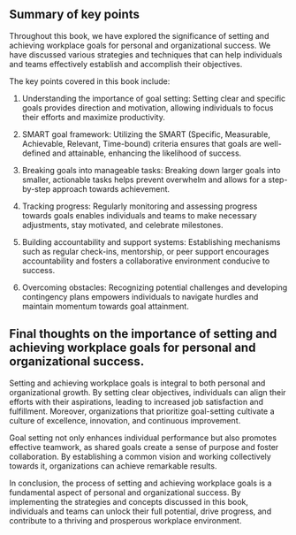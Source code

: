 
Summary of key points
---------------------

Throughout this book, we have explored the significance of setting and achieving workplace goals for personal and organizational success. We have discussed various strategies and techniques that can help individuals and teams effectively establish and accomplish their objectives.

The key points covered in this book include:

1. Understanding the importance of goal setting: Setting clear and specific goals provides direction and motivation, allowing individuals to focus their efforts and maximize productivity.

2. SMART goal framework: Utilizing the SMART (Specific, Measurable, Achievable, Relevant, Time-bound) criteria ensures that goals are well-defined and attainable, enhancing the likelihood of success.

3. Breaking goals into manageable tasks: Breaking down larger goals into smaller, actionable tasks helps prevent overwhelm and allows for a step-by-step approach towards achievement.

4. Tracking progress: Regularly monitoring and assessing progress towards goals enables individuals and teams to make necessary adjustments, stay motivated, and celebrate milestones.

5. Building accountability and support systems: Establishing mechanisms such as regular check-ins, mentorship, or peer support encourages accountability and fosters a collaborative environment conducive to success.

6. Overcoming obstacles: Recognizing potential challenges and developing contingency plans empowers individuals to navigate hurdles and maintain momentum towards goal attainment.

Final thoughts on the importance of setting and achieving workplace goals for personal and organizational success.
------------------------------------------------------------------------------------------------------------------

Setting and achieving workplace goals is integral to both personal and organizational growth. By setting clear objectives, individuals can align their efforts with their aspirations, leading to increased job satisfaction and fulfillment. Moreover, organizations that prioritize goal-setting cultivate a culture of excellence, innovation, and continuous improvement.

Goal setting not only enhances individual performance but also promotes effective teamwork, as shared goals create a sense of purpose and foster collaboration. By establishing a common vision and working collectively towards it, organizations can achieve remarkable results.

In conclusion, the process of setting and achieving workplace goals is a fundamental aspect of personal and organizational success. By implementing the strategies and concepts discussed in this book, individuals and teams can unlock their full potential, drive progress, and contribute to a thriving and prosperous workplace environment.
